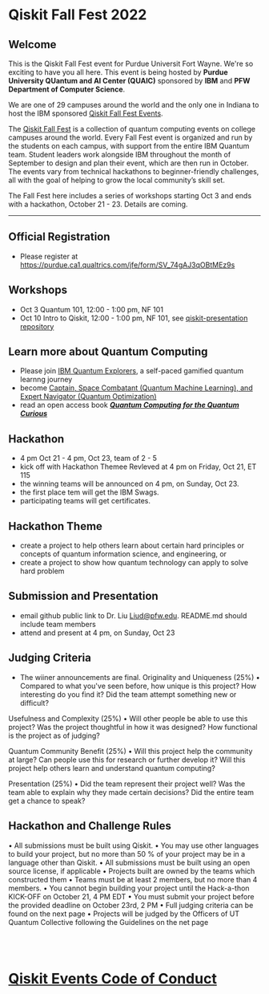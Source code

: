 # Qiskit Fall Fest 2022

## Welcome
This is the Qiskit Fall Fest event for Purdue Universit Fort Wayne. We're so exciting to have you all here. This event is being hosted by **Purdue University QUantum and AI Center (QUAIC)** sponsored by **IBM** and **PFW Department of Computer Science**. 

We are one of 29 campuses around the world and the only one in Indiana to host the IBM sponsored [Qiskit Fall Fest Events](https://qiskit.org/events/fall-fest/).

The [Qiskit Fall Fest](https://medium.com/qiskit/introducing-the-qiskit-fall-fest-feb8456b557) is a collection of quantum computing events on college campuses around the world. Every Fall Fest event is organized and run by the students on each campus, with support from the entire IBM Quantum team. Student leaders work alongside IBM throughout the month of September to design and plan their event, which are then run in October. The events vary from technical hackathons to beginner-friendly challenges, all with the goal of helping to grow the local community’s skill set.

The Fall Fest here includes a series of workshops starting Oct 3 and ends with a hackathon, October 21 - 23. Details are coming.

--------------------------------
## Official Registration
- Please register at https://purdue.ca1.qualtrics.com/jfe/form/SV_74gAJ3qOBtMEz9s

## Workshops
- Oct 3 Quantum 101, 12:00 - 1:00 pm, NF 101
- Oct 10 Intro to Qiskit, 12:00 - 1:00 pm, NF 101, see [qiskit-presentation repository](https://github.com/qiskit-community/qiskit-presentations/tree/master/2022-02-02_penn_state_workshop)

## Learn more about Quantum Computing
- Please join [IBM Quantum Explorers](http://qisk.it/quantum-explorers), a self-paced gamified quantum learnng journey
- become [Captain, Space Combatant (Quantum Machine Learning), and Expert Navigator (Quantum Optimization)](https://ibm.ent.box.com/v/qe-attendee-guide)
- read an open access book [***Quantum Computing for the Quantum Curious***](https://link.springer.com/book/10.1007/978-3-030-61601-4)
## Hackathon
- 4 pm Oct 21 - 4 pm, Oct 23, team of 2 - 5
- kick off with Hackathon Themee Revleved at 4 pm on Friday, Oct 21, ET 115
- the winning teams will be announced on 4 pm, on Sunday, Oct 23. 
- the first place tem will get the IBM Swags.
- participating teams will get certificates.

## Hackathon Theme
- create a project to help others learn about certain hard principles or concepts of quantum information science, and engineering, or
- create a project to show how quantum technology can apply to solve hard problem

## Submission and Presentation
- email github public link to Dr. Liu Liud@pfw.edu. README.md should include team members
- attend and present at 4 pm, on Sunday, Oct 23

## Judging Criteria 
-  The wiiner announcements are final.
Originality and Uniqueness (25%)
•	Compared to what you've seen before, how unique is this project? How interesting do you find it? Did the team attempt something new or difficult?

Usefulness and Complexity (25%)
•	Will other people be able to use this project? Was the project thoughtful in how it was designed? How functional is the project as of judging?

Quantum Community Benefit (25%)
•	Will this project help the community at large? Can people use this for research or further develop it? Will this project help others learn and understand quantum computing?

Presentation (25%)
•	Did the team represent their project well? Was the team able to explain why they made certain decisions? Did the entire team get a chance to speak?

## Hackathon and Challenge Rules

•	All submissions must be built using Qiskit.
•	You may use other languages to build your project, but no more than 50 % of your project may be in a language other than Qiskit.
•	All submissions must be built using an open source license, if applicable
•	Projects built are owned by the teams which constructed them
•	Teams must be at least 2 members, but no more than 4 members.
•	You cannot begin building your project until the Hack-a-thon KICK-OFF on October 21, 4 PM EDT
•	You must submit your project before the provided deadline on October 23rd, 2 PM
•	Full judging criteria can be found on the next page
•	Projects will be judged by the Officers of UT Quantum Collective following the Guidelines on the net page

<br><br>
# [Qiskit Events Code of Conduct](https://github.com/Qiskit/qiskit/blob/master/CODE_OF_CONDUCT.md)
